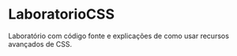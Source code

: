 # LaboratorioCSS
Laboratório com código fonte e explicações de como usar recursos avançados de CSS.
